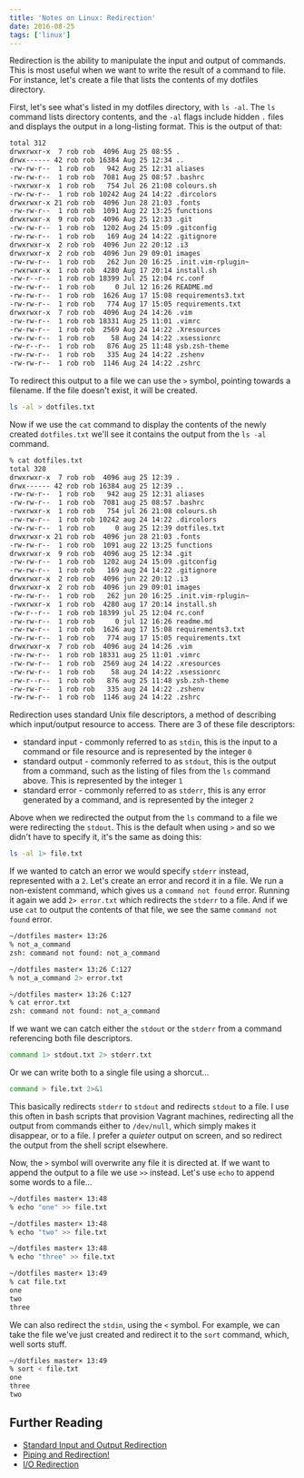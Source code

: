 ```yaml
---
title: 'Notes on Linux: Redirection'
date: 2016-08-25
tags: ['linux']
---
```


Redirection is the ability to manipulate the input and output of commands. This
is most useful when we want to write the result of a command to file. For
instance, let's create a file that lists the contents of my dotfiles directory.

First, let's see what's listed in my dotfiles directory, with `ls -al`. The `ls`
command lists directory contents, and the `-al` flags include hidden `.` files
and displays the output in a long-listing format. This is the output of that:

```bash
total 312
drwxrwxr-x  7 rob rob  4096 Aug 25 08:55 .
drwx------ 42 rob rob 16384 Aug 25 12:34 ..
-rw-rw-r--  1 rob rob   942 Aug 25 12:31 aliases
-rw-rw-r--  1 rob rob  7081 Aug 25 08:57 .bashrc
-rwxrwxr-x  1 rob rob   754 Jul 26 21:08 colours.sh
-rw-rw-r--  1 rob rob 10242 Aug 24 14:22 .dircolors
drwxrwxr-x 21 rob rob  4096 Jun 28 21:03 .fonts
-rw-rw-r--  1 rob rob  1091 Aug 22 13:25 functions
drwxrwxr-x  9 rob rob  4096 Aug 25 12:33 .git
-rw-rw-r--  1 rob rob  1202 Aug 24 15:09 .gitconfig
-rw-rw-r--  1 rob rob   169 Aug 24 14:22 .gitignore
drwxrwxr-x  2 rob rob  4096 Jun 22 20:12 .i3
drwxrwxr-x  2 rob rob  4096 Jun 29 09:01 images
-rw-rw-r--  1 rob rob   262 Jun 20 16:25 .init.vim-rplugin~
-rwxrwxr-x  1 rob rob  4280 Aug 17 20:14 install.sh
-rw-r--r--  1 rob rob 18399 Jul 25 12:04 rc.conf
-rw-rw-r--  1 rob rob     0 Jul 12 16:26 README.md
-rw-rw-r--  1 rob rob  1626 Aug 17 15:08 requirements3.txt
-rw-rw-r--  1 rob rob   774 Aug 17 15:05 requirements.txt
drwxrwxr-x  7 rob rob  4096 Aug 24 14:26 .vim
-rw-rw-r--  1 rob rob 18331 Aug 25 11:01 .vimrc
-rw-rw-r--  1 rob rob  2569 Aug 24 14:22 .Xresources
-rw-rw-r--  1 rob rob    58 Aug 24 14:22 .xsessionrc
-rw-r--r--  1 rob rob   876 Aug 25 11:48 ysb.zsh-theme
-rw-rw-r--  1 rob rob   335 Aug 24 14:22 .zshenv
-rw-rw-r--  1 rob rob  1146 Aug 24 14:22 .zshrc
```

To redirect this output to a file we can use the `>` symbol, pointing towards a
filename. If the file doesn't exist, it will be created.

```bash
ls -al > dotfiles.txt
```

Now if we use the `cat` command to display the contents of the newly created
`dotfiles.txt` we'll see it contains the output from the `ls -al` command.

```bash
% cat dotfiles.txt
total 320
drwxrwxr-x  7 rob rob  4096 aug 25 12:39 .
drwx------ 42 rob rob 16384 aug 25 12:39 ..
-rw-rw-r--  1 rob rob   942 aug 25 12:31 aliases
-rw-rw-r--  1 rob rob  7081 aug 25 08:57 .bashrc
-rwxrwxr-x  1 rob rob   754 jul 26 21:08 colours.sh
-rw-rw-r--  1 rob rob 10242 aug 24 14:22 .dircolors
-rw-rw-r--  1 rob rob     0 aug 25 12:39 dotfiles.txt
drwxrwxr-x 21 rob rob  4096 jun 28 21:03 .fonts
-rw-rw-r--  1 rob rob  1091 aug 22 13:25 functions
drwxrwxr-x  9 rob rob  4096 aug 25 12:34 .git
-rw-rw-r--  1 rob rob  1202 aug 24 15:09 .gitconfig
-rw-rw-r--  1 rob rob   169 aug 24 14:22 .gitignore
drwxrwxr-x  2 rob rob  4096 jun 22 20:12 .i3
drwxrwxr-x  2 rob rob  4096 jun 29 09:01 images
-rw-rw-r--  1 rob rob   262 jun 20 16:25 .init.vim-rplugin~
-rwxrwxr-x  1 rob rob  4280 aug 17 20:14 install.sh
-rw-r--r--  1 rob rob 18399 jul 25 12:04 rc.conf
-rw-rw-r--  1 rob rob     0 jul 12 16:26 readme.md
-rw-rw-r--  1 rob rob  1626 aug 17 15:08 requirements3.txt
-rw-rw-r--  1 rob rob   774 aug 17 15:05 requirements.txt
drwxrwxr-x  7 rob rob  4096 aug 24 14:26 .vim
-rw-rw-r--  1 rob rob 18331 aug 25 11:01 .vimrc
-rw-rw-r--  1 rob rob  2569 aug 24 14:22 .xresources
-rw-rw-r--  1 rob rob    58 aug 24 14:22 .xsessionrc
-rw-r--r--  1 rob rob   876 aug 25 11:48 ysb.zsh-theme
-rw-rw-r--  1 rob rob   335 aug 24 14:22 .zshenv
-rw-rw-r--  1 rob rob  1146 aug 24 14:22 .zshrc
```

Redirection uses standard Unix file descriptors, a method of describing which
input/output resource to access. There are 3 of these file descriptors:

- standard input - commonly referred to as `stdin`, this is the input to a
  command or file resource and is represented by the integer `0`
- standard output - commonly referred to as `stdout`, this is the output from a
  command, such as the listing of files from the `ls` command above. This is
  represented by the integer `1`
- standard error - commonly referred to as `stderr`, this is any error generated
  by a command, and is represented by the integer `2`

Above when we redirected the output from the `ls` command to a file we were
redirecting the `stdout`. This is the default when using `>` and so we didn't
have to specify it, it's the same as doing this:

```bash
ls -al 1> file.txt
```

If we wanted to catch an error we would specify `stderr` instead, represented
with a `2`. Let's create an error and record it in a file. We run a non-existent
command, which gives us a `command not found` error. Running it again we add `2> error.txt` which redirects the `stderr` to a file. And if we use `cat` to output
the contents of that file, we see the same `command not found` error.

```bash
~/dotfiles master× 13:26
% not_a_command
zsh: command not found: not_a_command

~/dotfiles master× 13:26 C:127
% not_a_command 2> error.txt

~/dotfiles master× 13:26 C:127
% cat error.txt
zsh: command not found: not_a_command
```

If we want we can catch either the `stdout` or the `stderr` from a command
referencing both file descriptors.

```bash
command 1> stdout.txt 2> stderr.txt
```

Or we can write both to a single file using a shorcut...

```bash
command > file.txt 2>&1
```

This basically redirects `stderr` to `stdout` and redirects `stdout` to a file.
I use this often in bash scripts that provision Vagrant machines, redirecting
all the output from commands either to `/dev/null`, which simply makes it
disappear, or to a file. I prefer a _quieter_ output on screen, and so redirect
the output from the shell script elsewhere.

Now, the `>` symbol will overwrite any file it is directed at. If we want to
append the output to a file we use `>>` instead. Let's use `echo` to append some
words to a file...

```bash
~/dotfiles master× 13:48
% echo "one" >> file.txt

~/dotfiles master× 13:48
% echo "two" >> file.txt

~/dotfiles master× 13:48
% echo "three" >> file.txt

~/dotfiles master× 13:49
% cat file.txt
one
two
three
```

We can also redirect the `stdin`, using the `<` symbol. For example, we can take
the file we've just created and redirect it to the `sort` command, which, well
sorts stuff.

```bash
~/dotfiles master× 13:49
% sort < file.txt
one
three
two
```

## Further Reading

- [Standard Input and Output Redirection](http://sc.tamu.edu/help/general/unix/redirection.html)
- [Piping and Redirection!](http://ryanstutorials.net/linuxtutorial/piping.php)
- [I/O Redirection](http://www.tldp.org/LDP/abs/html/io-redirection.html)
